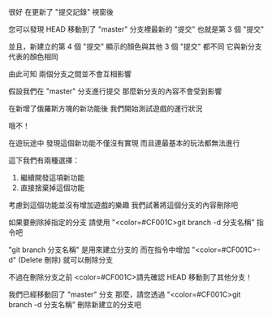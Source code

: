 很好
在更新了 "提交記錄" 視窗後

您可以發現 HEAD 移動到了
"master" 分支裡最新的 "提交"
也就是第 3 個 "提交"

並且，新建立的第 4 個 "提交"
顯示的顏色與其他 3 個 "提交" 都不同
它與新分支代表的顏色相同

由此可知
兩個分支之間並不會互相影響

假設我們在 "master" 分支進行提交
那麼新分支的內容不會受到影響

在新增了俄羅斯方塊的新功能後
我們開始測試遊戲的運行狀況

哦不！

在遊玩途中
發現這個新功能不僅沒有實現
而且連最基本的玩法都無法進行

這下我們有兩種選擇：
1. 繼續開發這項新功能
2. 直接捨棄掉這個功能

考慮到這個功能並沒有增加遊戲的樂趣
我們試著將這個分支的內容刪除吧

如果要刪除掉指定的分支
請使用 "<color=#CF001C>git branch -d 分支名稱</color>" 指令吧

"git branch 分支名稱" 是用來建立分支的
而在指令中增加 "<color=#CF001C>-d</color>" (Delete 刪除)
就可以刪除分支

不過在刪除分支之前
<color=#CF001C>請先確認 HEAD 移動到了其他分支！</color>

我們已經移動回了 "master" 分支
那麼，請您透過 "<color=#CF001C>git branch -d 分支名稱</color>" 
刪除新建立的分支吧